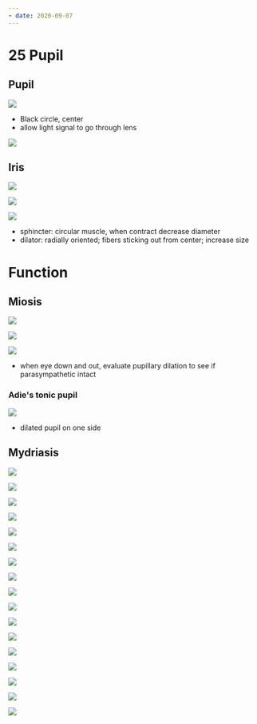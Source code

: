 ```yaml
---
- date: 2020-09-07
---
```


# 25 Pupil

## Pupil

<!-- pupil is, function.. -->

![](https://photos.thisispiggy.com/file/wikiFiles/jnf10dG.jpg)

- Black circle, center
- allow light signal to go through lens

<!-- pupil miosis vs mydriasis definition.. -->

![](https://photos.thisispiggy.com/file/wikiFiles/ZXTtkiW.jpg)

## Iris

<!-- iris is, type of muscles, function, 2 muscles.. -->

![](https://photos.thisispiggy.com/file/wikiFiles/wIX7je2.jpg)

![](https://i.imgur.com/HjYzv0x.jpg)

<!-- iris muscles function and how.. -->

![](https://photos.thisispiggy.com/file/wikiFiles/UbLGjAS.jpg)

- sphincter: circular muscle, when contract decrease diameter
- dilator:  radially oriented; fibers sticking out from center; increase size

# Function

## Miosis

<!-- meiosis which autonomic control, pathway, muscle, NT.. -->

![](https://photos.thisispiggy.com/file/wikiFiles/ap40AYz.jpg)

![](https://photos.thisispiggy.com/file/wikiFiles/04tE9mO.jpg)

<!-- CN 3 palsy ischemia vs compression symptoms.. -->

![](https://photos.thisispiggy.com/file/wikiFiles/dif22d7.jpg)

- when eye down and out, evaluate pupillary dilation to see if parasympathetic intact

### Adie's tonic pupil

<!-- Adie's tonic pupil is, cause.. -->

![](https://photos.thisispiggy.com/file/wikiFiles/fSiKpX1.jpg)

- dilated pupil on one side

## Mydriasis

<!-- mydriasis autonomic control, muscle, NT, receptor.. -->

![](https://photos.thisispiggy.com/file/wikiFiles/cihzqqk.jpg)

<!-- mydriasis pathway.. -->

![](https://photos.thisispiggy.com/file/wikiFiles/OSJdER3.jpg)

![](https://photos.thisispiggy.com/file/wikiFiles/1VClDFU.jpg)

<!-- horner syndrome cause, symptoms.. -->

![](https://photos.thisispiggy.com/file/wikiFiles/EVe8iCy.jpg)

![](https://photos.thisispiggy.com/file/wikiFiles/hzUgZk4.jpg)

<!-- horner syndrome diagnosis, MOA, result.. -->

![](https://photos.thisispiggy.com/file/wikiFiles/QRqTdiw.jpg)

<!-- ignore -->

![](https://photos.thisispiggy.com/file/wikiFiles/nAsmH8i.jpg)

![](https://photos.thisispiggy.com/file/wikiFiles/1DmA20E.jpg)

![](https://photos.thisispiggy.com/file/wikiFiles/YsRUahK.jpg)

![](https://photos.thisispiggy.com/file/wikiFiles/deC7XqL.jpg)

![](https://photos.thisispiggy.com/file/wikiFiles/klnLAs7.jpg)

![](https://photos.thisispiggy.com/file/wikiFiles/jShHCwC.jpg)

![](https://photos.thisispiggy.com/file/wikiFiles/QNAhZhh.jpg)

![](https://photos.thisispiggy.com/file/wikiFiles/BvhZEJ0.jpg)

![](https://photos.thisispiggy.com/file/wikiFiles/wq3FWwy.jpg)

![](https://photos.thisispiggy.com/file/wikiFiles/ngbLDYm.jpg)

![](https://photos.thisispiggy.com/file/wikiFiles/soVoDCy.jpg)
